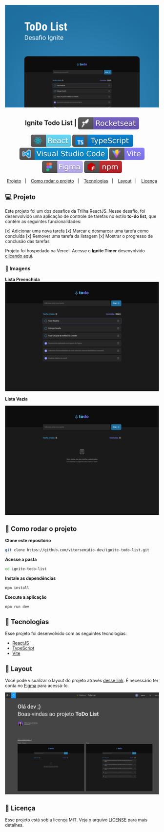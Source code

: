 <img src=".github/banner-ignite-todo-list.png" alt="banner de milhões" />

<h2 align="center">
   Ignite Todo List | <img alt="badge rocketseat" align="center" src=".github/rocket.svg">
</h2>

<p align="center">
<img alt="badge react" src=".github/badge-react.svg">
<img alt="badge typescript" src=".github/badge-typescript.svg">
<img alt="badge vscode" src=".github/badge-visual_studio_code.svg">
<img alt="badge vite" src=".github/badge-vitejs.svg">
<img alt="badge figma" src=".github/badge-figma.svg">
<img alt="badge npm" src=".github/badge-npm.svg">
</p>

<p align="center">
  <a href="#-projeto">Projeto</a>&nbsp;&nbsp;&nbsp;|&nbsp;&nbsp;&nbsp;
  <a href="#-como-rodar-o-projeto">Como rodar o projeto</a>&nbsp;&nbsp;&nbsp;|&nbsp;&nbsp;&nbsp;
  <a href="#-tecnologias">Tecnologias</a>&nbsp;&nbsp;&nbsp;|&nbsp;&nbsp;&nbsp;
  <a href="#-Layout">Layout</a>&nbsp;&nbsp;&nbsp;|&nbsp;&nbsp;&nbsp;
  <a href="#-licença">Licença</a>
</p>

## 💻 Projeto

Este projeto foi um dos desafios da Trilha ReactJS. Nesse desafio, foi desenvolvido uma aplicação de controle de tarefas no estilo **to-do list**, que contém as seguintes funcionalidades:

[x] Adicionar uma nova tarefa
[x] Marcar e desmarcar uma tarefa como concluída
[x] Remover uma tarefa da listagem
[x] Mostrar o progresso de conclusão das tarefas

Projeto foi hospedado na Vercel. Acesse o **Ignite Timer** desenvolvido [clicando aqui](https://ignite-todo-list-vitorsemidio-dev.vercel.app/).

### 📸 Imagens

**Lista Preenchida**
<img src=".github/ignite-todo-list-desktop.png" alt="página de histórico com a listagem dos pomodoros" />

**Lista Vazia**

<img src=".github/ignite-todo-empty.png" alt="página inicial do projeto Ignite Timer com pomodoro ligado" />

## 🧭 Como rodar o projeto

**Clone este repositório**

```bash
git clone https://github.com/vitorsemidio-dev/ignite-todo-list.git
```

**Acesse a pasta**

```bash
cd ignite-todo-list
```

**Instale as dependências**

```bash
npm install
```

**Execute a aplicação**

```bash
npm run dev
```

## 🚀 Tecnologias

Esse projeto foi desenvolvido com as seguintes tecnologias:

- [ReactJS](https://pt-br.reactjs.org/)
- [TypeScript](https://www.typescriptlang.org/pt/)
- [Vite](https://vitejs.dev/)

## 🔖 Layout

Você pode visualizar o layout do projeto através [desse link](https://www.figma.com/file/0n0zDN7zbzhRbaEO74Xesx/ToDo-List). É necessário ter conta no [Figma](https://figma.com) para acessá-lo.

<img src=".github/todo-list-figma.png" />

## 📝 Licença

Esse projeto está sob a licença MIT. Veja o arquivo [LICENSE](LICENSE) para mais detalhes.
